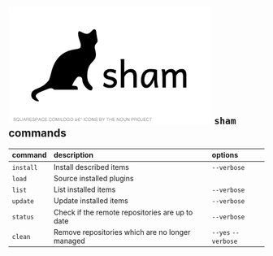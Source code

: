 ![sham](logo.png "sham")
`sham` commands
-----------------

| command   | description                                     | options             |
| :------   | :------                                         | :------             |
| `install` | Install described items                         | `--verbose`         |
| `load`    | Source installed plugins                        |                     |
| `list`    | List installed items                            | `--verbose`         |
| `update`  | Update installed items                          | `--verbose`         |
| `status`  | Check if the remote repositories are up to date | `--verbose`         |
| `clean`   | Remove repositories which are no longer managed | `--yes` `--verbose` |
